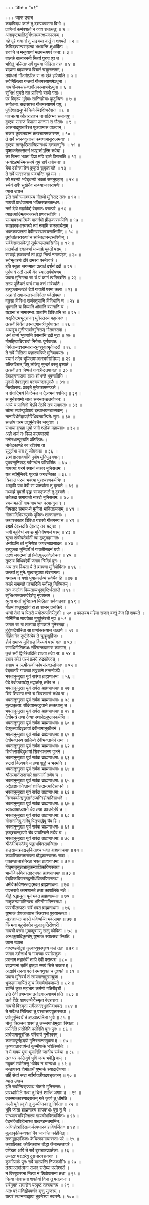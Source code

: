 +++
title = "०९"

+++
व्यास उवाच  
कदाचिदथ काले तु दशपञ्चसमा विभो ।  
प्राणिनां कर्मवशतो न ववर्ष शतक्रतुः ॥ १ ॥  
अनावृष्ट्यातिदुर्भिक्षमभवत्क्षयकारकम् ।  
गहे गृहे शवानां तु सङ्ख्या कर्तुं न शक्यते ॥ २ ॥  
केचिदश्वान्वराहान्वा भक्षयन्ति क्षुधार्दिताः ।  
शवानि च मनुष्याणां भक्षयन्त्यपरे जनाः ॥ ३ ॥  
बालकं बालजननी स्त्रियं पुरुष एव च ।  
भक्षितुं चलिताः सर्वे क्षुधया पीडिता नराः ॥ ४ ॥  
ब्राह्मणा बहवस्तत्र विचारं चक्रुरुत्तमम् ।  
तपोधनो गौतमोऽस्ति स नः खेदं हरिष्यति ॥ ५ ॥  
सर्वैर्मिलित्वा गन्तव्यं गौतमस्याश्रमेऽधुना ।  
गायत्रीजपसंसक्तगौतमस्याश्रमेऽधुना ॥ ६ ॥  
सुभिक्षं श्रूयते तत्र प्राणिनो बहवो गताः ।  
एवं विमृश्य भूदेवाः साग्निहोत्राः कुटुम्बिनः ॥ ७ ॥  
सगोधनाः सदासाश्च गौतमस्याश्रमं ययुः ।  
पूर्वदेशाद्ययुः केचित्केचिद्दक्षिणदेशतः ॥ ८ ॥  
पाश्चात्या औत्तराहाश्च नानादिग्भ्यः समाययुः ।  
दृष्ट्‌वा समाजं विप्राणां प्रणनाम स गौतमः ॥ ९ ॥  
आसनाद्युपचारैश्च पूजयामास वाडवान् ।  
चकार कुशलप्रश्नं ततश्चागमकारणम् ॥ १० ॥  
ते सर्वे स्वस्ववृत्तान्तं कथयामासुरुत्स्मयाः ।  
दृष्ट्‌वा तान्दुःखितान्विप्रानभयं दत्तवान्मुनिः ॥ ११ ॥  
युष्माकमेतत्सदनं भवद्दासोऽस्मि सर्वथा ।  
का चिन्ता भवतां विप्रा मयि दासे विराजति ॥ १२ ॥  
धन्योऽहमस्मिन्समये यूयं सर्वे तपोधनाः ।  
येषां दर्शनमात्रेण दुष्कृतं सुकृतायते ॥ १३ ॥  
ते सर्वे पादरजसा पावयन्ति गृहं मम ।  
को मदन्यो भवेद्‌धन्यो भवतां समनुग्रहात् ॥ १४ ॥  
स्थेयं सर्वैः सुखेनैव सन्ध्याजपपरायणैः ।  
व्यास उवाच  
इति सर्वान्ममाश्वास्य गौतमो मुनिराट् ततः ॥ १५ ॥  
गायत्रीं प्रार्थयामास भक्तिसन्नतकन्धरः ।  
नमो देवि महाविद्ये वेदमातः परात्परे ॥ १६ ॥  
व्याहृत्यादिमहामन्त्ररूपे प्रणवरूपिणि ।  
साम्यावस्थात्मिके मातर्नमो ह्रीङ्काररूपिणि ॥ १७ ॥  
स्वाहास्वधास्वरूपे त्वां नमामि सकलार्थदाम् ।  
भक्तकल्पलतां देवीमवस्थात्रयसाक्षिणीम् ॥ १८ ॥  
तुर्यातीतस्वरूपां च सच्चिदानन्दरूपिणीम् ।  
सर्ववेदान्तसंवेद्यां सूर्यमण्डलवासिनीम् ॥ १९ ॥  
प्रातर्बालां रक्तवर्णां मध्याह्ने युवतीं पराम् ।  
सायाह्ने कृष्णवर्णां तां वृद्धां नित्यं नमाम्यहम् ॥ २० ॥  
सर्वभूतारणे देवि क्षमस्व परमेश्वरि ।  
इति स्तुता जगन्माता प्रत्यक्षं दर्शनं ददौ ॥ २१ ॥  
पूर्णपात्रं ददौ तस्मै येन स्यात्सर्वपोषणम् ।  
उवाच मुनिमम्बा सा यं यं कामं त्वमिच्छसि ॥ २२ ॥  
तस्य पूर्तिकरं पात्रं मया दत्तं भविष्यति ।  
इत्युक्त्वान्तर्दधे देवी गायत्री परमा कला ॥ २३ ॥  
अन्नानां राशयस्तस्मानिर्गताः पर्वतोपमाः ।  
षड्रसा विविधा राजंस्तृणानि विविधानि च ॥ २४ ॥  
भूषणानि च दिव्यानि क्षौमानि वसनानि च ।  
यज्ञानां च समारम्भाः पात्राणि विविधानि च ॥ २५ ॥  
यद्यदिष्टमभूद्‌राजन् मुनेस्तस्य महात्मनः ।  
तत्सर्वं निर्गतं तस्माद्‌गायत्रीपूर्णपात्रतः ॥ २६ ॥  
अथाहूय मुनीन्सर्वान्मुनिराड् गौतमस्तदा ।  
धनं धान्यं भूषणानि वसनानि ददौ मुदा ॥ २७ ॥  
गोमहिष्यादिपशवो निर्गताः पूर्णपात्रतः ।  
निर्गतान्यज्ञसम्भारान्स्रुक्स्रुवप्रभृतीन्ददौ ॥ २८ ॥  
ते सर्वे मिलिता यज्ञांश्चक्रिरे मुनिवाक्यतः ।  
स्थानं तदेव भूयिष्ठमभवत्स्वर्गसन्निभम् ॥ २९ ॥  
यत्किञ्चित् त्रिषु लोकेषु सुन्दरं वस्तु दृश्यते ।  
तत्सर्वं तत्र निष्पन्नं गायत्रीदत्तपात्रतः ॥ ३० ॥  
देवाङ्‌गनासमा दाराः शोभन्ते भूषणादिभिः ।  
मुनयो देवसदृशा वस्त्रचन्दनभूषणैः ॥ ३१ ॥  
नित्योत्सवः प्रववृते मुनेराश्रममण्डले ।  
न रोगादिभयं किञ्चिन्न च दैत्यभयं क्वचित् ॥ ३२ ॥  
स मुनेराश्रमो जातः समन्ताच्छतयोजनः ।  
अन्ये च प्राणिनो येऽपि तेऽपि तत्र समागताः ॥ ३३ ॥  
तांश्च सर्वान्पुपोषायं दत्त्वाभयमथात्मवान् ।  
नानाविधैर्महायज्ञैर्विधिवत्कल्पितैः सुराः ॥ ३४ ॥  
सन्तोषं परमं प्रापुर्मुनेश्चैव जगुर्यशः ।  
सभायां वृत्रहा भूयो जगौ श्लोकं महायशाः ॥ ३५ ॥  
अहो अयं नः किल कल्पपादपो  
मनोरथान्पूरयति प्रतिष्ठितः ।  
नोचेदकाण्डे क्व हविर्वपा वा  
सुदुर्लभा यत्र तु जीवनाशा ॥ ३६ ॥  
इत्थं द्वादशवर्षाणि पुपोष मुनिपुङ्‌गवान् ।  
पुत्रवन्मुनिराड् गर्वगन्धेन परिवर्जितः ॥ ३७ ॥  
गायत्र्याः परमं स्थानं चकार मुनिसत्तमः ।  
यत्र सर्वैर्मुनिवरैः पूज्यते जगदम्बिका ॥ ३८ ॥  
त्रिकालं परया भक्त्या पुरश्चरणकर्मभिः ।  
अद्यापि यत्र देवी सा प्रातर्बाला तु दृश्यते ॥ ३९ ॥  
मध्याह्ने युवती वृद्धा सायङ्काले तु दृश्यते ।  
तत्रैकदा समायातो नारदो मुनिसत्तमः ॥ ४० ॥  
रणयन्महतीं गायन्गायत्र्याः परमान्गुणान् ।  
निषसाद सभामध्ये मुनीनां भावितात्मनाम् ॥ ४१ ॥  
गौतमादिभिरत्युच्चैः पूजितः शान्तमानसः ।  
कथाश्चकार विविधा यशसो गौतमस्य च ॥ ४२ ॥  
ब्रह्मर्षे देवसदसि देवराट् तव यद्यशः ।  
जगौ बहुविधं स्वच्छं मुनिपोषणजं परम् ॥ ४३ ॥  
श्रुत्वा शचीपतेर्वाणीं त्वां द्रष्टुमहमागतः ।  
धन्योऽसि त्वं मुनिश्रेष्ठ जगदम्बाप्रसादतः ॥ ४४ ॥  
इत्युक्त्वा मुनिवर्यं तं गायत्रीसदनं ययौ ।  
ददर्श जगदम्बां तां प्रेमोत्फुल्लविलोचनः ॥ ४५ ॥  
तुष्टाव विधिवद्देवीं जगाम त्रिदिवं पुनः ।  
अथ तत्र स्थिता ये ते ब्राह्मणा मुनिपोषिताः ॥ ४६ ॥  
उत्कर्षं तु मुनेः श्रुत्वासूयया खेदमागताः ।  
यथास्य न यशो भूयात्कर्तव्यं सर्वथैव हि ॥ ४७ ॥  
काले समागते पश्चादिति सर्वैस्तु निश्चितम् ।  
ततः कालेन कियताप्यभूद्‌वृष्टिर्धरातले ॥ ४८ ॥  
सुभिक्षमभवत्सर्वदेशेषु नृपसत्तम ।  
श्रुत्वा वार्तां सुभिक्षस्य मिलिताः सर्ववाडवाः ॥ ४९ ॥  
गौतमं शप्तुमुद्योगं हा हा राजन् प्रचक्रिरे ।  
धन्यौ तेषां च पितरौ ययोरुत्पत्तिरीदृशी ॥ ५० ॥
कालस्य महिमा राजन् वक्तुं केन हि शक्यते ।  
गौर्निर्मिता माययैका मुमूर्षुर्जरती नृप ॥ ५१ ॥  
जगाम सा च शालायां होमकाले मुनेस्तदा ।  
हुंहुंशब्दैर्वारिता सा प्राणांस्तत्याज तत्क्षणे ॥ ५२ ॥  
गौर्हतानेन दुष्टेनेत्येवं ते चुक्रुशुर्द्विजाः ।  
होमं समाप्य मुनिराङ्‌ विस्मयं परमं गतः ॥ ५३ ॥  
समाधिमीलिताक्षः संश्चिन्तयामास कारणम् ।  
कृतं सर्वं द्विजैरेतदिति ज्ञात्वा तदैव सः ॥ ५४ ॥  
दधार कोपं परमं प्रलये रुद्रकोपवत् ।  
शशाप च ऋषीन्सर्वान्कोपसंरक्तलोचनः ॥ ५५ ॥  
वेदमातरि गायत्र्यां तद्ध्याने तन्मनोर्जपे ।  
भवतानुन्मुखा यूयं सर्वथा ब्राह्मणाधमाः ॥ ५६ ॥  
वेदे वेदोक्तयज्ञेषु तद्वार्तासु तथैव च ।  
भवतानुन्मुखा यूयं सर्वदा ब्राह्मणाधमाः ॥ ५७ ॥  
शिवे शिवस्य मन्त्रे च शिवशास्त्रे तथैव च ।  
भवतानुन्मुखा यूयं सर्वदा ब्राह्मणाधमाः ॥ ५८ ॥  
मूलप्रकृत्याः श्रीदेव्यास्तद्ध्याने तत्कथासु च ।  
भवतानुन्मुखा यूयं सर्वदा ब्राह्मणाधमाः ॥ ५९ ॥  
देवीमन्त्रे तथा देव्याः स्थानेऽनुष्ठानकर्मणि ।  
भवतानुन्मुखा यूयं सर्वदा ब्राह्मणाधमाः ॥ ६० ॥  
देव्युत्सवदिदृक्षायां देवीनामानुकीर्तने ।  
भवतानुन्मुखा यूयं सर्वदा ब्राह्मणाधमाः ॥ ६१ ॥  
देवीभक्तस्य सान्निध्ये देवीभक्तार्चने तथा ।  
भवतानुन्मुखा यूयं सर्वदा ब्राह्मणाधमाः ॥ ६२ ॥  
शिवोत्सवदिदृक्षायां शिवभक्तस्य पूजने ।  
भवतानुन्मुखा यूयं सर्वदा ब्राह्मणाधमाः ॥ ६३ ॥  
रुद्राक्षं बिल्वपत्रे च तथा शुद्धे च भस्मनि ।  
भवतानुन्मुखा यूयं सर्वदा ब्राह्मणाधमाः ॥ ६४ ॥  
श्रौतस्मार्तसदाचारे ज्ञानमार्गे तथैव च ।  
भवतानुन्मुखा यूयं सर्वदा ब्राह्मणाधमाः ॥ ६५ ॥  
अद्वैतज्ञाननिष्ठायां शान्तिदान्त्यादिसाधने ।  
भवतानुन्मुखा यूयं सर्वदा ब्राह्मणाधमाः ॥ ६६ ॥  
नित्यकर्माद्यनुष्ठानेऽप्यग्निहोत्रादिसाधने ।  
भवतानुन्मुखा यूयं सर्वदा ब्राह्मणाधमाः ॥ ६७ ॥  
स्वाध्यायाध्ययने चैव तथा प्रवचनेऽपि च ।  
भवतानुन्मुखा यूयं सर्वदा ब्राह्मणाधमाः ॥ ६८ ॥  
गोदानादिषु दानेषु पितृश्राद्धेषु चैव हि ।  
भवतानुन्मुखा यूयं सर्वदा ब्राह्मणाधमाः ॥ ६९ ॥  
कृच्छ्रचान्द्रायणे चैव प्रायश्चित्ते तथैव च ।  
भवतानुन्मुखा यूयं सर्वदा ब्राह्मणाधमाः ॥ ७० ॥  
श्रीदेवीभिन्नदेवेषु श्रद्धाभक्तिसमन्विताः ।  
शङ्‌खचक्राद्यङ्‌किताश्च भवत ब्राह्मणाधमाः ॥ ७१ ॥  
कापालिकमतासक्ता बौद्धशास्त्ररताः सदा ।  
पाखण्डाचारनिरता भवत ब्राह्मणाधमाः ॥ ७२ ॥  
पितृमातृसुताभ्रातृकन्याविक्रयिणस्तथा ।  
भार्याविकयिणस्तद्वद्भवत ब्राह्मणाधमाः ॥ ७३ ॥  
वेदविक्रयिणस्तद्वत्तीर्थविक्रयिणस्तथा ।  
धर्मविक्रयिणस्तद्वद्भवत ब्राह्मणाधमाः ॥ ७४ ॥  
पाञ्चरात्रे कामशास्त्रे तथा कापालिके मते ।  
बौद्धे श्रद्धायुता यूयं भवत ब्राह्मणाधमाः ॥ ७५ ॥  
मातृकन्यागामिनश्च भगिनीगामिनस्तथा ।  
परस्त्रीलम्पटाः सर्वे भवत ब्राह्मणाधमाः ॥ ७६ ॥  
युष्माकं वंशजाताश्च स्त्रियश्च पुरुषास्तथा ।  
मद्दत्तशापदग्धास्ते भविष्यन्ति भवत्समाः ॥ ७७ ॥  
किं मया बहुनोक्तेन मूलप्रकृतिरीश्वरी ।  
गायत्री परमा भूयाद्युष्मासु खलु कोपिता ॥ ७८ ॥  
अन्धकूपादिकुण्डेषु युष्माकं स्यात्सदा स्थितिः ।  
व्यास उवाच  
वाग्दण्डमीदृशं कृत्वाप्युपस्पृश्य जलं ततः ॥ ७९ ॥  
जगाम दर्शनार्थं च गायत्र्याः परमोस्तुकः ।  
प्रणनाम महादेवीं सापि देवी परात्परा ॥ ८० ॥  
ब्राह्मणानां कृतिं दृष्ट्‌वा स्मयं चित्ते चकार ह ।  
अद्यापि तस्या वदनं स्मययुक्तं च दृश्यते ॥ ८१ ॥  
उवाच मुनिवर्यं तं स्मयमानमुखाम्बुजा ।  
भुजङ्‌गायार्पितं दुग्धं विषायैवोपजायते ॥ ८२ ॥  
शान्तिं कुरु महाभाग कर्मणो गतिरीदृशी ।  
इति देवीं प्रणम्याथ ततोऽगात्स्वाश्रमं प्रति ॥ ८३ ॥  
ततो विप्रैः शापदग्धैर्विस्मृता वेदराशयः ।  
गायत्री विस्मृता सर्वैस्तदद्‌भुतमिवाभवत् ॥ ८४ ॥  
ते सर्वेऽथ मिलित्वा तु पश्चात्तापयुतास्तथा ।  
प्रणेमुर्मुनिवर्यं तं दण्डवत्पतिता भुवि ॥ ८५ ॥  
नोचुः किञ्चन वाक्यं तु लज्जयाधोमुखाः स्थिताः ।  
प्रसीदेति प्रसीदेति प्रसीदेति पुनः पुनः ॥ ८६ ॥  
प्रार्थयामासुरभितः परिवार्य मुनीश्वरम् ।  
करुणापूर्णहृदयो मुनिस्तान्समुवाच ह ॥ ८७ ॥  
कृष्णावतारपर्यन्तं कुम्भीपाके भवेत्स्थितिः ।  
न मे वाक्यं मृषा भूयादिति जानीथ सर्वथा ॥ ८८ ॥  
ततः परं कलियुगे भुवि जन्म भवेद्धि वाम् ।  
मदुक्तं सर्वमेतत्तु भवेदेव न चान्यथा ॥ ८९ ॥  
मच्छापस्य विमोक्षार्थं युष्माकं स्याद्यदीषणा ।  
तर्हि सेव्यं सदा सर्वैर्गायत्रीपदपङ्‌कजम् ॥ ९० ॥  
व्यास उवाच  
इति सर्वान्विसृज्याथ गौतमो मुनिसत्तमः ।  
प्रारब्धामिति मत्वा तु चित्ते शान्तिं जगाम ह ॥ ९१ ॥  
एतस्मात्कारणाद्‌राजन् गते कृष्णे तु धीमति ।  
कलौ युगे प्रवृत्ते तु कुम्भीपाकात्तु निर्गताः ॥ ९२ ॥  
भुवि जाता ब्राह्मणाश्च शापदग्धाः पुरा तु ये ।  
सन्ध्यात्रयविहीनाश्च गायत्रीभक्तिवर्जिताः ॥ ९३ ॥  
वेदभक्तिविहीनाश्च पाखण्डमतगामिनः ।  
अग्निहोत्रादिसत्कर्मस्वधास्वाहाविवर्जिताः ॥ ९४ ॥  
मूलप्रकृतिमव्यक्तां नैव जानन्ति कर्हिचित् ।  
तप्तमुद्राङ्‌किताः केचित्कामाचाररताः परे ॥ ९५ ॥  
कापालिकाः कौलिकाश्च बौद्धा जैनास्तथापरे ।  
पण्डिता अपि ते सर्वे दुराचारप्रवर्तकाः ॥ ९६ ॥  
लम्पटाः परदारेषु दुराचारपरायणाः ।  
कुम्भीपाकं पुनः सर्वे यास्यन्ति निजकर्मभिः ॥ ९७ ॥  
तस्मात्सर्वात्मना राजन् संसेव्या परमेश्वरी ।  
न विष्णूपासना नित्या न शिवोपासना तथा ॥ ९८ ॥  
नित्या चोपासना शक्तेर्यां विना तु पतत्यधः ।  
सर्वमुक्तं समासेन यत्पृष्टं तत्त्वयानघ ॥ ९९ ॥  
अतः परं मणिद्वीपवर्णनं शृणु सुन्दरम् ।  
यत्परं स्थानमाद्याया भुवनेश्या भवारणेः ॥ १०० ॥
